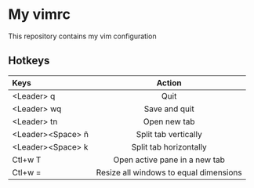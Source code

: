 # My vimrc
This repository contains my vim configuration


## Hotkeys
| Keys              | Action |
| :---------------- | :------: |
| \<Leader\> q            | Quit |
| \<Leader\> wq           | Save and quit |
| \<Leader\> tn           | Open new tab |
| \<Leader\>\<Space\> ñ     | Split tab vertically |
| \<Leader\>\<Space\> k     | Split tab horizontally |
| Ctl+w T               | Open active pane in a new tab |
| Ctl+w =               | Resize all windows to equal dimensions |
